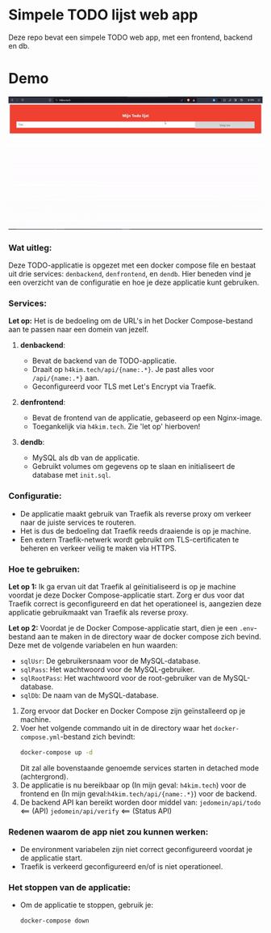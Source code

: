 # Simpele TODO lijst web app
Deze repo bevat een simpele TODO web app, met een frontend, backend en db.

# Demo
![](https://github.com/AP-IT-GH/projectopdracht-TisdenHakim/blob/main/demo.gif)

### Wat uitleg:
Deze TODO-applicatie is opgezet met een docker compose file en bestaat uit drie services: `denbackend`, `denfrontend`, en `dendb`. 
Hier beneden vind je een overzicht van de configuratie en hoe je deze applicatie kunt gebruiken.

### Services:
**Let op:**
Het is de bedoeling om de URL's in het Docker Compose-bestand aan te passen naar een domein van jezelf.

1. **denbackend**:
   - Bevat de backend van de TODO-applicatie.
   - Draait op `h4kim.tech/api/{name:.*}`.    Je past alles voor `/api/{name:.*}` aan.
   - Geconfigureerd voor TLS met Let's Encrypt via Traefik.

2. **denfrontend**:
   - Bevat de frontend van de applicatie, gebaseerd op een Nginx-image.
   - Toegankelijk via `h4kim.tech`.     Zie 'let op' hierboven! 

3. **dendb**:
   - MySQL als db van de applicatie.
   - Gebruikt volumes om gegevens op te slaan en initialiseert de database met `init.sql`.

### Configuratie:

- De applicatie maakt gebruik van Traefik als reverse proxy om verkeer naar de juiste services te routeren.
- Het is dus de bedoeling dat Traefik reeds draaiende is op je machine. 
- Een extern Traefik-netwerk wordt gebruikt om TLS-certificaten te beheren en verkeer veilig te maken via HTTPS.

### Hoe te gebruiken:
**Let op 1:**
Ik ga ervan uit dat Traefik al geïnitialiseerd is op je machine voordat je deze Docker Compose-applicatie start. 
Zorg er dus voor dat Traefik correct is geconfigureerd en dat het operationeel is, aangezien deze applicatie gebruikmaakt van Traefik als reverse proxy.

**Let op 2:**
Voordat je de Docker Compose-applicatie start, dien je een `.env`-bestand aan te maken in de directory waar de docker compose zich bevind. 
Deze met de volgende variabelen en hun waarden:

- `sqlUsr`: De gebruikersnaam voor de MySQL-database.
- `sqlPass`: Het wachtwoord voor de MySQL-gebruiker.
- `sqlRootPass`: Het wachtwoord voor de root-gebruiker van de MySQL-database.
- `sqlDb`: De naam van de MySQL-database.


1. Zorg ervoor dat Docker en Docker Compose zijn geïnstalleerd op je machine.
2. Voer het volgende commando uit in de directory waar het `docker-compose.yml`-bestand zich bevindt:
    ```bash
    docker-compose up -d
    ```
   Dit zal alle bovenstaande genoemde services starten in detached mode (achtergrond).
3. De applicatie is nu bereikbaar op (In mijn geval: `h4kim.tech`) voor de frontend en (In mijn geval:`h4kim.tech/api/{name:.*}`) voor de backend.
4. De backend API kan bereikt worden door middel van: `jedomein/api/todo` <== (API) `jedomein/api/verify` <== (Status API)

### Redenen waarom de app niet zou kunnen werken:

- De environment variabelen zijn niet correct geconfigureerd voordat je de applicatie start.
- Traefik is verkeerd geconfigureerd en/of is niet operationeel.

### Het stoppen van de applicatie:

- Om de applicatie te stoppen, gebruik je:
    ```bash
    docker-compose down
    ```

